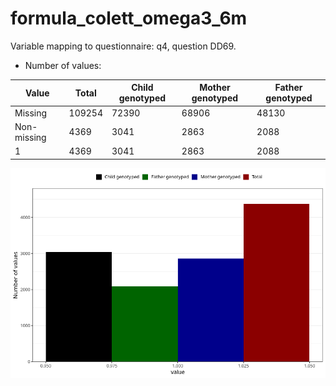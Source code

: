 # formula_colett_omega3_6m
Variable mapping to questionnaire: q4, question DD69.
- Number of values:

| Value | Total | Child genotyped | Mother genotyped | Father genotyped |
| ----- | ----- | --------------- | ---------------- | ---------------- |
| Missing | 109254 | 72390 | 68906 | 48130 |
| Non-missing | 4369 | 3041 | 2863 | 2088 |
| 1 | 4369 | 3041 | 2863 | 2088 |



![](formula_colett_omega3_6m_n.png)



